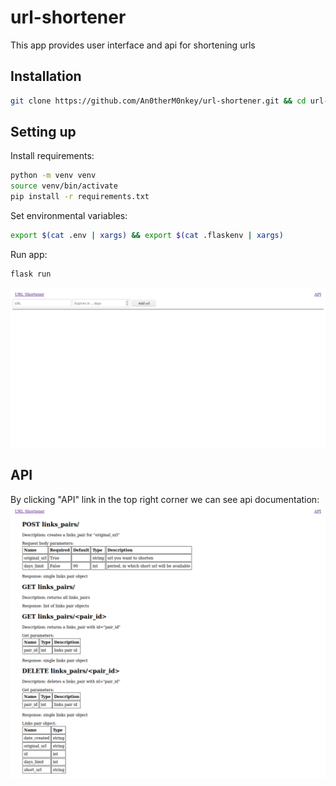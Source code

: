 # url-shortener
This app provides user interface and api for shortening urls

## Installation
```bash
git clone https://github.com/An0therM0nkey/url-shortener.git && cd url-shortener
```

## Setting up
Install requirements:
```bash
python -m venv venv
source venv/bin/activate
pip install -r requirements.txt
```
Set environmental variables:
```bash
export $(cat .env | xargs) && export $(cat .flaskenv | xargs)
```
Run app:
```bash
flask run
```
![](/screenshots/main_page.png)

## API
By clicking "API" link in the top right corner we can see api documentation:
![](/screenshots/api_root.png)
